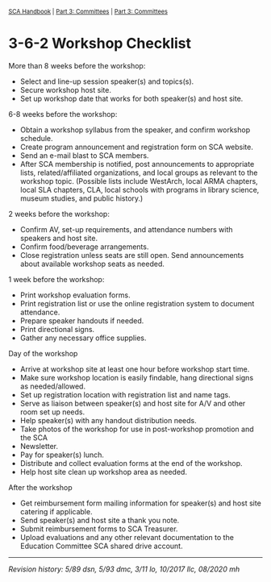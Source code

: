 <sup>[SCA Handbook](/sca-handbook/index.html) | [Part 3: Committees](../03_committees/index.html) | [Part 3: Committees](../03_committees/03-06_education.html)</sup> 

# 3-6-2 Workshop Checklist

More than 8 weeks before the workshop:
- Select and line-up session speaker(s) and topics(s).
- Secure workshop host site.
- Set up workshop date that works for both speaker(s) and host site.

6-8 weeks before the workshop:
- Obtain a workshop syllabus from the speaker, and confirm workshop schedule.
- Create program announcement and registration form on SCA website.
- Send an e-mail blast to SCA members.
- After SCA membership is notified, post announcements to appropriate lists, related/affiliated organizations, and local groups as relevant to the workshop topic. (Possible lists include WestArch, local ARMA chapters, local SLA chapters, CLA, local schools with programs in library science, museum studies, and public history.)

2 weeks before the workshop:
- Confirm AV, set-up requirements, and attendance numbers with speakers and host site.
- Confirm food/beverage arrangements.
- Close registration unless seats are still open. Send announcements about available workshop seats as needed.

1 week before the workshop:
- Print workshop evaluation forms.
- Print registration list or use the online registration system to document attendance.
- Prepare speaker handouts if needed.
- Print directional signs.
- Gather any necessary office supplies.

Day of the workshop
- Arrive at workshop site at least one hour before workshop start time.
- Make sure workshop location is easily findable, hang directional signs as needed/allowed.
- Set up registration location with registration list and name tags.
- Serve as liaison between speaker(s) and host site for A/V and other room set up needs.
- Help speaker(s) with any handout distribution needs.
- Take photos of the workshop for use in post-workshop promotion and the SCA
- Newsletter.
- Pay for speaker(s) lunch.
- Distribute and collect evaluation forms at the end of the workshop.
- Help host site clean up workshop area as needed.

After the workshop
- Get reimbursement form mailing information for speaker(s) and host site catering if applicable.
- Send speaker(s) and host site a thank you note.
- Submit reimbursement forms to SCA Treasurer.
- Upload evaluations and any other relevant documentation to the Education Committee SCA shared drive account.
 
 ***
 
_Revision history: 5/89 dsn, 5/93 dmc, 3/11 lo, 10/2017 llc, 08/2020 mh_
